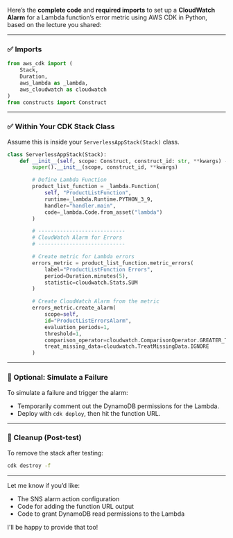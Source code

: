 Here’s the **complete code** and **required imports** to set up a **CloudWatch Alarm** for a Lambda function’s error metric using AWS CDK in Python, based on the lecture you shared:

---

### ✅ **Imports**

```python
from aws_cdk import (
    Stack,
    Duration,
    aws_lambda as _lambda,
    aws_cloudwatch as cloudwatch
)
from constructs import Construct
```

---

### ✅ **Within Your CDK Stack Class**

Assume this is inside your `ServerlessAppStack(Stack)` class.

```python
class ServerlessAppStack(Stack):
    def __init__(self, scope: Construct, construct_id: str, **kwargs) -> None:
        super().__init__(scope, construct_id, **kwargs)

        # Define Lambda Function
        product_list_function = _lambda.Function(
            self, "ProductListFunction",
            runtime=_lambda.Runtime.PYTHON_3_9,
            handler="handler.main",
            code=_lambda.Code.from_asset("lambda")
        )

        # ----------------------------
        # CloudWatch Alarm for Errors
        # ----------------------------

        # Create metric for Lambda errors
        errors_metric = product_list_function.metric_errors(
            label="ProductListFunction Errors",
            period=Duration.minutes(5),
            statistic=cloudwatch.Stats.SUM
        )

        # Create CloudWatch Alarm from the metric
        errors_metric.create_alarm(
            scope=self,
            id="ProductListErrorsAlarm",
            evaluation_periods=1,
            threshold=1,
            comparison_operator=cloudwatch.ComparisonOperator.GREATER_THAN_OR_EQUAL_TO_THRESHOLD,
            treat_missing_data=cloudwatch.TreatMissingData.IGNORE
        )
```

---

### 🧪 Optional: Simulate a Failure

To simulate a failure and trigger the alarm:

* Temporarily comment out the DynamoDB permissions for the Lambda.
* Deploy with `cdk deploy`, then hit the function URL.

---

### 🧹 Cleanup (Post-test)

To remove the stack after testing:

```bash
cdk destroy -f
```

---

Let me know if you’d like:

* The SNS alarm action configuration
* Code for adding the function URL output
* Code to grant DynamoDB read permissions to the Lambda

I'll be happy to provide that too!
